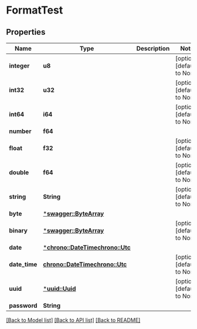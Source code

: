 # FormatTest

## Properties
Name | Type | Description | Notes
------------ | ------------- | ------------- | -------------
**integer** | **u8** |  | [optional] [default to None]
**int32** | **u32** |  | [optional] [default to None]
**int64** | **i64** |  | [optional] [default to None]
**number** | **f64** |  | 
**float** | **f32** |  | [optional] [default to None]
**double** | **f64** |  | [optional] [default to None]
**string** | **String** |  | [optional] [default to None]
**byte** | [***swagger::ByteArray**](ByteArray.md) |  | 
**binary** | [***swagger::ByteArray**](binary.md) |  | [optional] [default to None]
**date** | [***chrono::DateTime<chrono::Utc>**](date.md) |  | 
**date_time** | [**chrono::DateTime<chrono::Utc>**](DateTime.md) |  | [optional] [default to None]
**uuid** | [***uuid::Uuid**](UUID.md) |  | [optional] [default to None]
**password** | **String** |  | 

[[Back to Model list]](../README.md#documentation-for-models) [[Back to API list]](../README.md#documentation-for-api-endpoints) [[Back to README]](../README.md)


